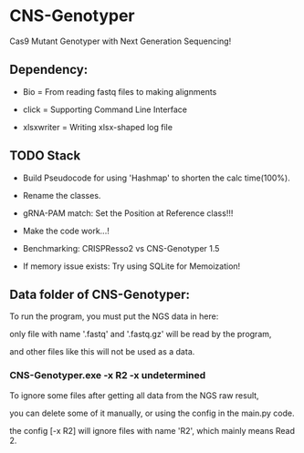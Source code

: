 # CNS-Genotyper

Cas9 Mutant Genotyper with Next Generation Sequencing!

## Dependency:

- Bio = From reading fastq files to making alignments

- click = Supporting Command Line Interface

- xlsxwriter = Writing xlsx-shaped log file

## TODO Stack

- Build Pseudocode for using 'Hashmap' to shorten the calc time(100%).

- Rename the classes.

- gRNA-PAM match: Set the Position at Reference class!!!

- Make the code work...!

- Benchmarking: CRISPResso2 vs CNS-Genotyper 1.5

- If memory issue exists: Try using SQLite for Memoization!

## Data folder of CNS-Genotyper:

To run the program, you must put the NGS data in here:

only file with name '.fastq' and '.fastq.gz' will be read by the program,

and other files like this will not be used as a data.

### CNS-Genotyper.exe -x R2 -x undetermined 

To ignore some files after getting all data from the NGS raw result,

you can delete some of it manually, or using the config in the main.py code.

the config [-x R2] will ignore files with name 'R2', which mainly means Read 2.

